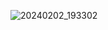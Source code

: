 ![20240202_193302](https://github.com/davidjrb/davidjrb/assets/13500310/94ee0794-e222-4d08-9229-38d210cb4d73)
